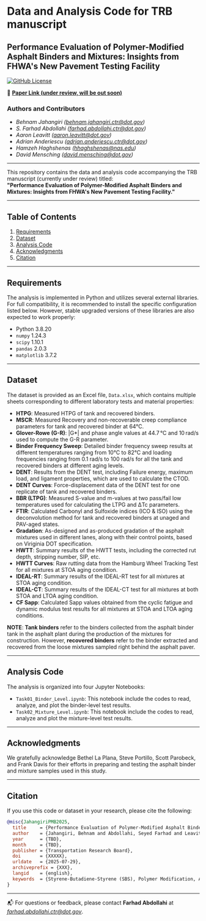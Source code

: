 # Data and Analysis Code for TRB manuscript

## Performance Evaluation of Polymer-Modified Asphalt Binders and Mixtures: Insights from FHWA's New Pavement Testing Facility

[![GitHub License](https://img.shields.io/badge/License-MIT-blue.svg)](https://github.com/TFHRC-ABML/Pub_TRB_PolymerModified_PTF/blob/main/LICENSE)

📄 **[Paper Link (under review, will be out soon)](XXXX)**

### Authors and Contributors
- *Behnam Jahangiri (behnam.jahangiri.ctr@dot.gov)*
- *S. Farhad Abdollahi (farhad.abdollahi.ctr@dot.gov)*
- *Aaron Leavitt (aaron.leavitt@dot.gov)*
- *Adrian Anderiescu (adrian.anderiescu.ctr@dot.gov)*
- *Hamzeh Haghshenas (hhaghshenas@nas.edu)*
- *David Mensching (david.mensching@dot.gov)*

---

This repository contains the data and analysis code accompanying the TRB manuscript (currently under review) titled:  
**"Performance Evaluation of Polymer-Modified Asphalt Binders and Mixtures: Insights from FHWA's New Pavement Testing Facility."**

---

## Table of Contents

1. [Requirements](#requirements)
2. [Dataset](#dataset)
3. [Analysis Code](#analysis-code)
4. [Acknowledgments](#acknowledgments)
5. [Citation](#citation)

---

## Requirements

The analysis is implemented in Python and utilizes several external libraries. For full compatibility, it is recommended to install the specific 
configuration listed below. However, stable upgraded versions of these libraries are also expected to work properly:

- Python 3.8.20  
- `numpy` 1.24.3  
- `scipy` 1.10.1  
- `pandas` 2.0.3  
- `matplotlib` 3.7.2  

---

## Dataset

The dataset is provided as an Excel file, `Data.xlsx`, which contains multiple sheets corresponding to different laboratory tests and material properties:

- **HTPG**: Measured HTPG of tank and recovered binders.
- **MSCR**: Measured Recovery and non-recoverable creep compliance parameters for tank and recovered binder at 64°C. 
- **Glover-Rowe (G-R)**: |G*| and phase angle values at 44.7 °C and 10 rad/s used to compute the G-R parameter.
- **Binder Frequency Sweep**: Detailed binder frequency sweep results at different temperatures ranging from 10°C to 82°C and loading frequencies ranging from 0.1 rad/s to 100 rad/s for all the tank and recovered binders at different aging levels.  
- **DENT**: Results from the DENT test, including Failure energy, maximum load, and ligament properties, which are used to calculate the CTOD.
- **DENT Curves**: Force-displacement data of the DENT test for one replicate of tank and recovered binders.
- **BBR (LTPG)**: Measured S-value and m-values at two pass/fail low temperatures used for calculating the LTPG and ΔTc parameters.  
- **FTIR**: Calculated Carbonyl and Sulfoxide indices (ICO & ISO) using the deconvolution method for tank and recovered binders at unaged and PAV-aged states. 
- **Gradation**: As-designed and as-produced gradation of the asphalt mixtures used in different lanes, along with their control points, based on Viriginia DOT specification. 
- **HWTT**: Summary results of the HWTT tests, including the corrected rut depth, stripping number, SIP, etc. 
- **HWTT Curves**: Raw rutting data from the Hamburg Wheel Tracking Test for all mixtures at STOA aging condition.
- **IDEAL-RT**: Summary results of the IDEAL-RT test for all mixtures at STOA aging condition.
- **IDEAL-CT**: Summary results of the IDEAL-CT test for all mixtures at both STOA and LTOA aging condition.
- **CF Sapp**: Calculated Sapp values obtained from the cyclic fatigue and dynamic modulus test results for all mixtures at STOA and LTOA aging conditions.  

**NOTE**: **Tank binders** refer to the binders collected from the asphalt binder tank in the asphalt plant during the production of the mixtures for construction. However, **recovered binders** refer to the binder extracted and recovered from the loose mixtures sampled right behind the asphalt paver. 

---

## Analysis Code

The analysis is organized into four Jupyter Notebooks:

- `Task01_Binder_Level.ipynb`: This notebook include the codes to read, analyze, and plot the binder-level test results.
- `Task02_Mixture_Level.ipynb`: This notebook include the codes to read, analyze and plot the mixture-level test results.

---

## Acknowledgments

We gratefully acknowledge Bethel La Plana, Steve Portillo, Scott Parobeck, and Frank Davis for their efforts in preparing and testing the asphalt binder and mixture samples used in this study.

---

## Citation

If you use this code or dataset in your research, please cite the following:

```bibtex
@misc{JahangiriPMB2025,
  title     = {Performance Evaluation of Polymer-Modified Asphalt Binders and Mixtures: Insights from FHWA's New Pavement Testing Facility},
  author    = {Jahangiri, Behnam and Abdollahi, Seyed Farhad and Leavitt, Aaron and Anderiescu, Adrian and Haghshenas, Hamzeh and Mensching, David},
  year      = {TBD},
  month     = {TBD},
  publisher = {Transportation Research Board},
  doi       = {XXXXX},
  urldate   = {2025-07-29},
  archiveprefix = {XXX},
  langid    = {english},
  keywords  = {Styrene-Butadiene-Styrene (SBS), Polymer Modification, Asphalt Binder, Stone Matrix Asphalt (SMA), Performance Testing}
}
```

---

📬 For questions or feedback, please contact **Farhad Abdollahi** at *farhad.abdollahi.ctr@dot.gov*.